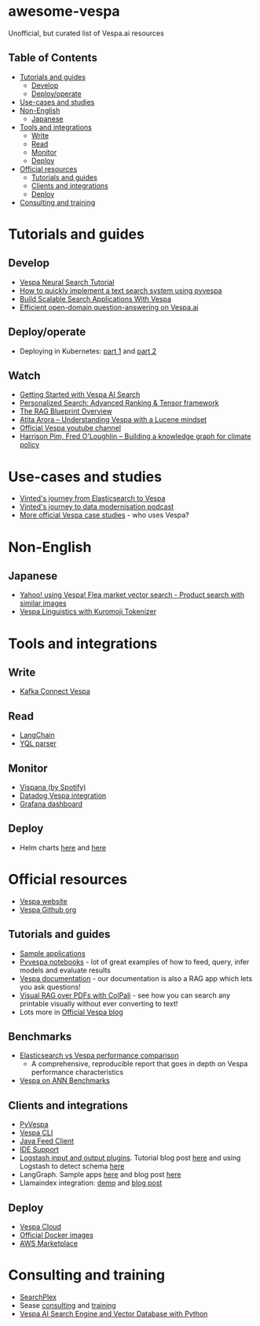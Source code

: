 # awesome-vespa
Unofficial, but curated list of Vespa.ai resources

## Table of Contents
- [Tutorials and guides](#tutorials-and-guides)
  - [Develop](#develop)
  - [Deploy/operate](#deployoperate)
- [Use-cases and studies](#use-cases-and-studies)
- [Non-English](#non-english)
  - [Japanese](#japanese)
- [Tools and integrations](#tools-and-integrations)
  - [Write](#write)
  - [Read](#read)
  - [Monitor](#monitor)
  - [Deploy](#deploy)
- [Official resources](#official-resources)
  - [Tutorials and guides](#tutorials-and-guides-1)
  - [Clients and integrations](#clients-and-integrations)
  - [Deploy](#deploy-1)
- [Consulting and training](#consulting-and-training)

# Tutorials and guides

## Develop
* [Vespa Neural Search Tutorial](https://sease.io/2023/02/vespa-neural-search-tutorial.html)
* [How to quickly implement a text search system using pyvespa](https://blog.marvik.ai/2022/11/17/how-to-quickly-implement-a-text-search-system-using-pyvespa/)
* [Build Scalable Search Applications With Vespa](https://astconsulting.in/vespa/build-scalable-search-applications-vespa-2)
* [Efficient open-domain question-answering on Vespa.ai](https://towardsdatascience.com/efficient-open-domain-question-answering-on-vespa-ai-72562121dcd8/)

## Deploy/operate
* Deploying in Kubernetes: [part 1](https://medium.com/@kumargaurav.pandey/vespa-ai-a-devops-focussed-guide-part-1-2424c6056bd7) and [part 2](https://medium.com/@kumargaurav.pandey/vespa-ai-a-devops-focussed-guide-part-2-63873c4c75d6)

## Watch
* [Getting Started with Vespa AI Search](https://www.youtube.com/watch?v=kaFDpIwY9F0)
* [Personalized Search: Advanced Ranking & Tensor framework](https://www.youtube.com/watch?v=362U7alsfuI)
* [The RAG Blueprint Overview](https://www.youtube.com/watch?v=su81gUdW1w8)
* [Atita Arora – Understanding Vespa with a Lucene mindset](https://www.youtube.com/watch?v=_ML-QB0Zxvg)
* [Official Vespa youtube channel](https://www.youtube.com/channel/UCVXw_f6UHff8-V9FA1LMIiw)
* [Harrison Pim, Fred O'Loughlin – Building a knowledge graph for climate policy](https://www.youtube.com/watch?v=H6BhF6zSvp4&list=PLq-odUc2x7i8dTff006Wg2r0fsseSGrpJ)

# Use-cases and studies
* [Vinted's journey from Elasticsearch to Vespa](https://vinted.engineering/2024/09/05/goodbye-elasticsearch-hello-vespa)
* [Vinted's journey to data modernisation podcast](https://em360tech.com/podcasts/vinted-journey-data-modernisation-vespa)
* [More official Vespa case studies](https://vespa.ai/case-studies) - who uses Vespa?

# Non-English

## Japanese
* [Yahoo! using Vespa! Flea market vector search - Product search with similar images](https://techblog.lycorp.co.jp/ja/20250908c)
* [Vespa Linguistics with Kuromoji Tokenizer](https://github.com/yahoojapan/vespa-kuromoji-linguistics)

# Tools and integrations

## Write
* [Kafka Connect Vespa](https://github.com/vinted/kafka-connect-vespa)

## Read
* [LangChain](https://python.langchain.com/docs/integrations/vectorstores/vespa/)
* [YQL parser](https://www.yql-parser.com/)

## Monitor
* [Vispana (by Spotify)](https://github.com/spotify/vispana)
* [Datadog Vespa integration](https://docs.datadoghq.com/integrations/vespa/)
* [Grafana dashboard](https://grafana.com/grafana/dashboards/11018-vespa-metrics-oss/)

## Deploy
* Helm charts [here](https://github.com/walmartlabs/vespa-helm) and [here](https://github.com/unoplat/vespa-helm-charts/tree/main)

# Official resources
* [Vespa website](https://vespa.ai/)
* [Vespa Github org](https://github.com/vespa-engine)

## Tutorials and guides
* [Sample applications](https://github.com/vespa-engine/sample-apps)
* [Pyvespa notebooks](https://vespa-engine.github.io/pyvespa/examples/Matryoshka_embeddings_in_Vespa-cloud.html) - lot of great examples of how to feed, query, infer models and evaluate results
* [Vespa documentation](https://docs.vespa.ai/) - our documentation is also a RAG app which lets you ask questions!
* [Visual RAG over PDFs with ColPali](https://huggingface.co/spaces/vespa-engine/colpali-vespa-visual-retrieval) - see how you can search any printable visually without ever converting to text!
* Lots more in [Official Vespa blog](https://blog.vespa.ai/)

## Benchmarks
* [Elasticsearch vs Vespa performance comparison](https://blog.vespa.ai/elasticsearch-vs-vespa-performance-comparison/)
  * A comprehensive, reproducible report that goes in depth on Vespa performance characteristics
* [Vespa on ANN Benchmarks](https://ann-benchmarks.com/index.html#hnsw(vespa))

## Clients and integrations
* [PyVespa](https://vespa-engine.github.io/pyvespa/)
* [Vespa CLI](https://docs.vespa.ai/en/vespa-cli.html)
* [Java Feed Client](https://docs.vespa.ai/en/vespa-feed-client.html)
* [IDE Support](https://docs.vespa.ai/en/ide-support.html)
* [Logstash input and output plugins](https://github.com/vespa-engine/vespa/tree/master/integration/logstash-plugins). Tutorial blog post [here](https://blog.vespa.ai/logstash-vespa-tutorials/) and using Logstash to detect schema [here](https://blog.vespa.ai/logstash-quick-start/)
* LangGraph. Sample apps [here](https://github.com/vespa-engine/sample-apps/tree/master/examples/agentic-streamlit-chatbot) and blog post [here](https://blog.vespa.ai/retail-ai-assistant/)
* Llamaindex integration: [demo](https://docs.llamaindex.ai/en/stable/examples/vector_stores/VespaIndexDemo/) and [blog post](https://blog.vespa.ai/scaling-personal-ai-assistants-with-streaming-mode/)

## Deploy
* [Vespa Cloud](https://cloud.vespa.ai/)
* [Official Docker images](https://hub.docker.com/r/vespaengine/vespa/)
* [AWS Marketplace](https://aws.amazon.com/marketplace/seller-profile?id=seller-p6kptsjie2mzk)

# Consulting and training
* [SearchPlex](https://www.searchplex.net/vespa-ai-consulting)
* Sease [consulting](https://sease.io/consulting/vespa-consulting) and [training](https://sease.io/training/vespa-training-list)
* [Vespa AI Search Engine and Vector Database with Python](https://www.udemy.com/course/vespa-ai-search-engine-and-vector-database-with-python/)
